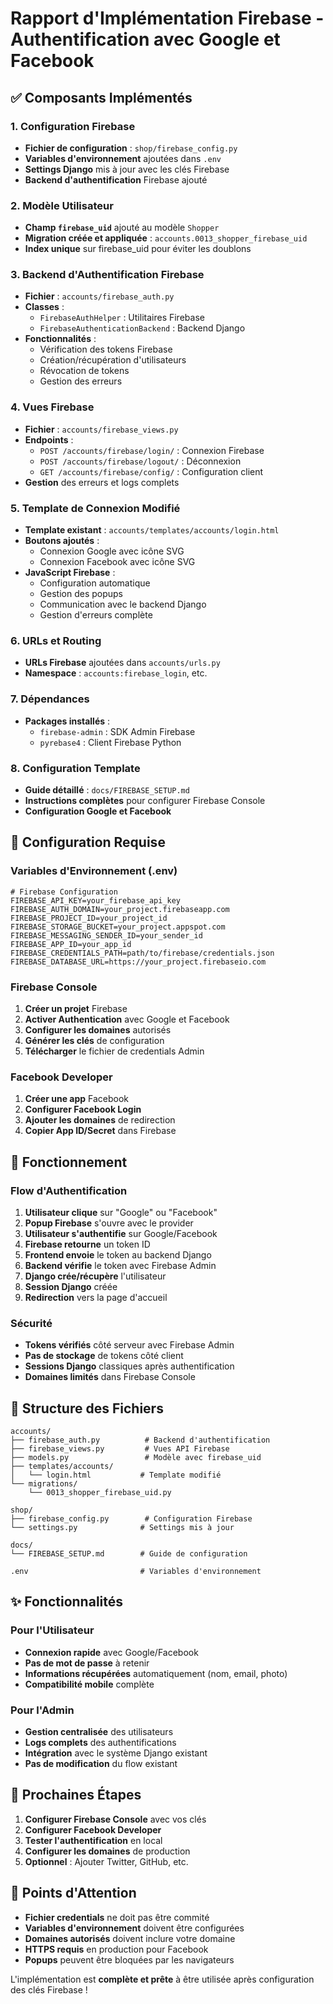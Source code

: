 # Rapport d'Implémentation Firebase - Authentification avec Google et Facebook

## ✅ Composants Implémentés

### 1. Configuration Firebase
- **Fichier de configuration** : `shop/firebase_config.py`
- **Variables d'environnement** ajoutées dans `.env`
- **Settings Django** mis à jour avec les clés Firebase
- **Backend d'authentification** Firebase ajouté

### 2. Modèle Utilisateur
- **Champ `firebase_uid`** ajouté au modèle `Shopper`
- **Migration créée et appliquée** : `accounts.0013_shopper_firebase_uid`
- **Index unique** sur firebase_uid pour éviter les doublons

### 3. Backend d'Authentification Firebase
- **Fichier** : `accounts/firebase_auth.py`
- **Classes** :
  - `FirebaseAuthHelper` : Utilitaires Firebase
  - `FirebaseAuthenticationBackend` : Backend Django
- **Fonctionnalités** :
  - Vérification des tokens Firebase
  - Création/récupération d'utilisateurs
  - Révocation de tokens
  - Gestion des erreurs

### 4. Vues Firebase
- **Fichier** : `accounts/firebase_views.py`
- **Endpoints** :
  - `POST /accounts/firebase/login/` : Connexion Firebase
  - `POST /accounts/firebase/logout/` : Déconnexion
  - `GET /accounts/firebase/config/` : Configuration client
- **Gestion** des erreurs et logs complets

### 5. Template de Connexion Modifié
- **Template existant** : `accounts/templates/accounts/login.html`
- **Boutons ajoutés** :
  - Connexion Google avec icône SVG
  - Connexion Facebook avec icône SVG
- **JavaScript Firebase** :
  - Configuration automatique
  - Gestion des popups
  - Communication avec le backend Django
  - Gestion d'erreurs complète

### 6. URLs et Routing
- **URLs Firebase** ajoutées dans `accounts/urls.py`
- **Namespace** : `accounts:firebase_login`, etc.

### 7. Dépendances
- **Packages installés** :
  - `firebase-admin` : SDK Admin Firebase
  - `pyrebase4` : Client Firebase Python

### 8. Configuration Template
- **Guide détaillé** : `docs/FIREBASE_SETUP.md`
- **Instructions complètes** pour configurer Firebase Console
- **Configuration Google et Facebook**

## 🔧 Configuration Requise

### Variables d'Environnement (.env)
```env
# Firebase Configuration
FIREBASE_API_KEY=your_firebase_api_key
FIREBASE_AUTH_DOMAIN=your_project.firebaseapp.com
FIREBASE_PROJECT_ID=your_project_id
FIREBASE_STORAGE_BUCKET=your_project.appspot.com
FIREBASE_MESSAGING_SENDER_ID=your_sender_id
FIREBASE_APP_ID=your_app_id
FIREBASE_CREDENTIALS_PATH=path/to/firebase/credentials.json
FIREBASE_DATABASE_URL=https://your_project.firebaseio.com
```

### Firebase Console
1. **Créer un projet** Firebase
2. **Activer Authentication** avec Google et Facebook
3. **Configurer les domaines** autorisés
4. **Générer les clés** de configuration
5. **Télécharger** le fichier de credentials Admin

### Facebook Developer
1. **Créer une app** Facebook
2. **Configurer Facebook Login**
3. **Ajouter les domaines** de redirection
4. **Copier App ID/Secret** dans Firebase

## 🚀 Fonctionnement

### Flow d'Authentification
1. **Utilisateur clique** sur "Google" ou "Facebook"
2. **Popup Firebase** s'ouvre avec le provider
3. **Utilisateur s'authentifie** sur Google/Facebook
4. **Firebase retourne** un token ID
5. **Frontend envoie** le token au backend Django
6. **Backend vérifie** le token avec Firebase Admin
7. **Django crée/récupère** l'utilisateur
8. **Session Django** créée
9. **Redirection** vers la page d'accueil

### Sécurité
- **Tokens vérifiés** côté serveur avec Firebase Admin
- **Pas de stockage** de tokens côté client
- **Sessions Django** classiques après authentification
- **Domaines limités** dans Firebase Console

## 📁 Structure des Fichiers

```
accounts/
├── firebase_auth.py          # Backend d'authentification
├── firebase_views.py         # Vues API Firebase
├── models.py                 # Modèle avec firebase_uid
├── templates/accounts/
│   └── login.html           # Template modifié
└── migrations/
    └── 0013_shopper_firebase_uid.py

shop/
├── firebase_config.py        # Configuration Firebase
└── settings.py              # Settings mis à jour

docs/
└── FIREBASE_SETUP.md        # Guide de configuration

.env                         # Variables d'environnement
```

## ✨ Fonctionnalités

### Pour l'Utilisateur
- **Connexion rapide** avec Google/Facebook
- **Pas de mot de passe** à retenir
- **Informations récupérées** automatiquement (nom, email, photo)
- **Compatibilité mobile** complète

### Pour l'Admin
- **Gestion centralisée** des utilisateurs
- **Logs complets** des authentifications
- **Intégration** avec le système Django existant
- **Pas de modification** du flow existant

## 🔄 Prochaines Étapes

1. **Configurer Firebase Console** avec vos clés
2. **Configurer Facebook Developer** 
3. **Tester l'authentification** en local
4. **Configurer les domaines** de production
5. **Optionnel** : Ajouter Twitter, GitHub, etc.

## 🐛 Points d'Attention

- **Fichier credentials** ne doit pas être commité
- **Variables d'environnement** doivent être configurées
- **Domaines autorisés** doivent inclure votre domaine
- **HTTPS requis** en production pour Facebook
- **Popups** peuvent être bloquées par les navigateurs

L'implémentation est **complète et prête** à être utilisée après configuration des clés Firebase !
